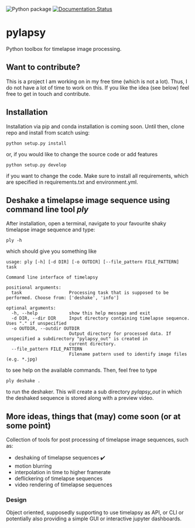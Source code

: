 ![Python package](https://github.com/jgliss/pylapsy/workflows/Python%20package/badge.svg)
[![Documentation Status](https://readthedocs.org/projects/pylapsy/badge/?version=latest)](https://pylapsy.readthedocs.io/en/latest/?badge=latest)

# pylapsy

Python toolbox for timelapse image processing.

## Want to contribute?

This is a project I am working on in my free time (which is not a lot). Thus, I do not have a lot of time to work on this. If you like the idea (see below) feel free to get in touch and contribute.

## Installation

Installation via pip and conda installation is coming soon. Until then, clone repo and install from scatch using:

```
python setup.py install
```

or, if you would like to change the source code or add features

```
python setup.py develop
```

if you want to change the code. Make sure to install all requirements, which are specified in
requirements.txt and environment.yml.

## Deshake a timelapse image sequence using command line tool *ply*
After installation, open a terminal, navigate to your favourite shaky timelapse image sequence and
type:

```
ply -h
```

which should give you something like

```
usage: ply [-h] [-d DIR] [-o OUTDIR] [--file_pattern FILE_PATTERN] task

Command line interface of timelapsy

positional arguments:
  task                  Processing task that is supposed to be performed. Choose from: ['deshake', 'info']

optional arguments:
  -h, --help            show this help message and exit
  -d DIR, --dir DIR     Input directory containing timelapse sequence. Uses "." if unspecified
  -o OUTDIR, --outdir OUTDIR
                        Output directory for processed data. If unspecified a subdirectory "pylapsy_out" is created in
                        current directory.
  --file_pattern FILE_PATTERN
                        Filename pattern used to identify image files (e.g. *.jpg)
```

to see help on the available commands. Then, feel free to type

```
ply deshake .
```

to run the deshaker. This will create a sub directory *pylapsy_out* in which the deshaked sequence
is stored along with a preview video.

## More ideas, things that (may) come soon (or at some point)

Collection of tools for post processing of timelapse image sequences, such as:

- deshaking of timelapse sequences :heavy_check_mark:
- motion blurring
- interpolation in time to higher framerate
- deflickering of timelapse sequences
- video rendering of timelapse sequences

### Design

Object oriented, supposedly supporting to use timelapsy as API, or CLI or
potentially also providing a simple GUI or interactive jupyter dashboards.
